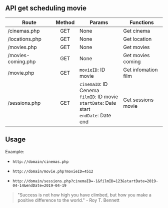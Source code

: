 ## API get scheduling movie

| Route             |Method               |Params               |        Functions      |
|-------------------|:-------------------:|---------------------|-----------------------|
| /cinemas.php      |GET                  |None                 |Get cinema             |
| /locations.php    |GET                  |None                 |Get location           |
| /movies.php       |GET                  |None                 |Get movies             |
| /movies-coming.php|GET                  |None                 |Get movies coming      |
| /movie.php        |GET                  |`movieID`: ID movie  |Get infomation film    |
| /sessions.php     |GET                  |`cinemaID`: ID Cenema</br>`filmID`: ID movie</br>`startDate`: Date start</br>`endDate`: Date end    | Get sessions movie    |

## Usage

Example:
- `http://domain/cinemas.php`
 
- `http://domain/movie.php?movieID=4512`

- `http://domain/sessions.php?cinemaID=-1&filmID=123&startDate=2019-04-14&endDate=2019-04-19`

<!-- INSPIRATIONAL_QUOTE_START -->
> "Success is not how high you have climbed, but how you make a positive difference to the world." - Roy T. Bennett
<!-- INSPIRATIONAL_QUOTE_END -->
